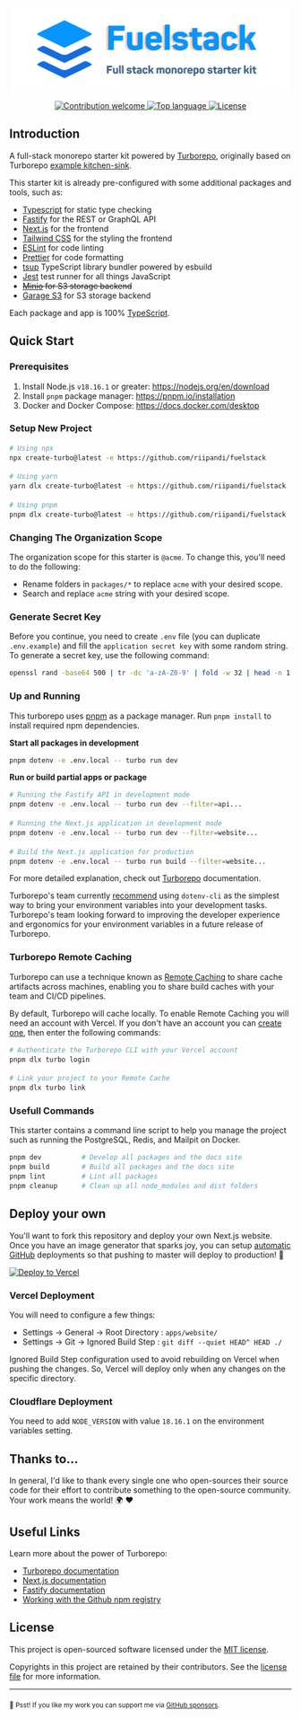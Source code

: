 <p align="center"><img src="./.github/banner.svg" width="500" height="150" alt="Project Logo"></p>
<p align="center">
    <a href="https://github.com/riipandi/fuelstack/pulse">
        <img src="https://img.shields.io/badge/Contributions-welcome-blue.svg?style=flat-square" alt="Contribution welcome">
    </a>
    <a href="https://github.com/riipandi/fuelstack">
        <img src="https://img.shields.io/github/languages/top/riipandi/fuelstack?style=flat-square" alt="Top language">
    </a>
    <a href="https://aris.mit-license.org">
        <img src="https://img.shields.io/github/license/riipandi/fuelstack?style=flat-square" alt="License">
    </a>
</p>

## Introduction

A full-stack monorepo starter kit powered by [Turborepo](https://turborepo.org), originally based on Turborepo
[example kitchen-sink](https://github.com/vercel/turborepo/tree/main/examples/kitchen-sink).

This starter kit is already pre-configured with some additional packages and tools, such as:

- [Typescript](https://www.typescriptlang.org) for static type checking
- [Fastify](https://fastify.dev) for the REST or GraphQL API
- [Next.js](https://nextjs.org) for the frontend
- [Tailwind CSS](https://tailwindcss.com) for the styling the frontend
- [ESLint](https://eslint.org) for code linting
- [Prettier](https://prettier.io) for code formatting
- [tsup](https://tsup.egoist.dev) TypeScript library bundler powered by esbuild
- [Jest](https://jestjs.io) test runner for all things JavaScript
- <s>[Minio](https://min.io/) for S3 storage backend</s>
- [Garage S3](https://garagehq.deuxfleurs.fr) for S3 storage backend

Each package and app is 100% [TypeScript](https://www.typescriptlang.org/).

## Quick Start

### Prerequisites

1. Install Node.js `v18.16.1` or greater: https://nodejs.org/en/download
2. Install `pnpm` package manager: https://pnpm.io/installation
3. Docker and Docker Compose: https://docs.docker.com/desktop

### Setup New Project

```sh
# Using npx
npx create-turbo@latest -e https://github.com/riipandi/fuelstack

# Using yarn
yarn dlx create-turbo@latest -e https://github.com/riipandi/fuelstack

# Using pnpm
pnpm dlx create-turbo@latest -e https://github.com/riipandi/fuelstack
```

### Changing The Organization Scope

The organization scope for this starter is `@acme`. To change this, you'll need to do the following:

- Rename folders in `packages/*` to replace `acme` with your desired scope.
- Search and replace `acme` string with your desired scope.

### Generate Secret Key

Before you continue, you need to create `.env` file (you can duplicate `.env.example`) and
fill the `application secret key` with some random string. To generate a secret key, use
the following command:

```sh
openssl rand -base64 500 | tr -dc 'a-zA-Z0-9' | fold -w 32 | head -n 1
```

### Up and Running

This turborepo uses [pnpm](https://pnpm.io) as a package manager.
Run `pnpm install` to install required npm dependencies.

**Start all packages in development**

```sh
pnpm dotenv -e .env.local -- turbo run dev
```

**Run or build partial apps or package**

```sh
# Running the Fastify API in development mode
pnpm dotenv -e .env.local -- turbo run dev --filter=api...

# Running the Next.js application in development mode
pnpm dotenv -e .env.local -- turbo run dev --filter=website...

# Build the Next.js application for production
pnpm dotenv -e .env.local -- turbo run build --filter=website...
```

For more detailed explanation, check out [Turborepo](https://turborepo.org/docs/features/scopes) documentation.

Turborepo's team currently [recommend](https://turbo.build/repo/docs/handbook/environment-variables)
using `dotenv-cli` as the simplest way to bring your environment variables into your development tasks.
Turborepo's team looking forward to improving the developer experience and ergonomics for your
environment variables in a future release of Turborepo.

### Turborepo Remote Caching

Turborepo can use a technique known as [Remote Caching](https://turborepo.org/docs/features/remote-caching)
to share cache artifacts across machines, enabling you to share build caches with your team and CI/CD pipelines.

By default, Turborepo will cache locally. To enable Remote Caching you will need an account with Vercel.
If you don't have an account you can [create one](https://vercel.com/signup), then enter the following commands:

```sh
# Authenticate the Turborepo CLI with your Vercel account
pnpm dlx turbo login

# Link your project to your Remote Cache
pnpm dlx turbo link
```

### Usefull Commands

This starter contains a command line script to help you manage the project such as running
the PostgreSQL, Redis, and Mailpit on Docker.

```sh
pnpm dev          # Develop all packages and the docs site
pnpm build        # Build all packages and the docs site
pnpm lint         # Lint all packages
pnpm cleanup      # Clean up all node_modules and dist folders
```

## Deploy your own

You'll want to fork this repository and deploy your own Next.js website. Once you have an
image generator that sparks joy, you can setup [automatic GitHub](https://vercel.com/github)
deployments so that pushing to master will deploy to production! 🚀

[![Deploy to Vercel](https://vercel.com/button)][vercel-deploy]

### Vercel Deployment

You will need to configure a few things:

- Settings -> General -> Root Directory : `apps/website/`
- Settings -> Git -> Ignored Build Step : `git diff --quiet HEAD^ HEAD ./`

Ignored Build Step configuration used to avoid rebuilding on Vercel when pushing the changes.
So, Vercel will deploy only when any changes on the specific directory.

### Cloudflare Deployment

You need to add `NODE_VERSION` with value `18.16.1` on the environment variables setting.

## Thanks to...

In general, I'd like to thank every single one who open-sources their
source code for their effort to contribute something to the open-source
community. Your work means the world! 🌍 ❤️

## Useful Links

Learn more about the power of Turborepo:

- [Turborepo documentation](https://turborepo.org/docs)
- [Next.js documentation](https://nextjs.org/docs)
- [Fastify documentation](https://fastify.dev/docs/v4.13.x)
- [Working with the Github npm registry](https://docs.github.com/en/packages/working-with-a-github-packages-registry/working-with-the-npm-registry#publishing-a-package-using-publishconfig-in-the-packagejson-file)

## License

This project is open-sourced software licensed under the [MIT license](https://aris.mit-license.org).

Copyrights in this project are retained by their contributors.
See the [license file](./license.txt) for more information.

[vercel-deploy]: https://vercel.com/new/clone?repository-url=https://github.com/riipandi/fuelstack&project-name=fuelstack&repo-name=fuelstack&env=NEXT_PUBLIC_SITE_URL,DATABASE_URL,JWT_SECRET_KEY
[github-npm-docs]: https://docs.github.com/en/packages/working-with-a-github-packages-registry/working-with-the-npm-registry#publishing-a-package-using-publishconfig-in-the-packagejson-file

---

<sub>🤫 Psst! If you like my work you can support me via [GitHub sponsors](https://github.com/sponsors/riipandi).</sub>
